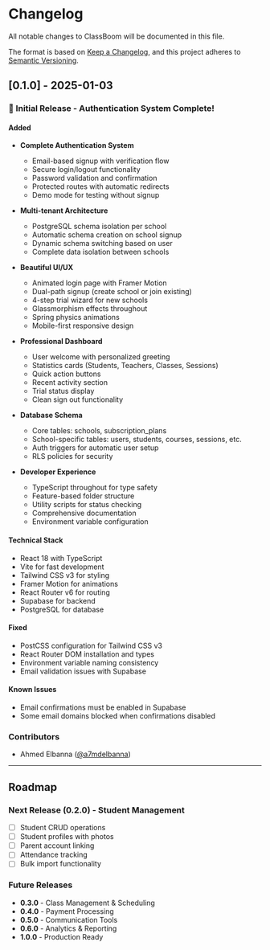 # Changelog

All notable changes to ClassBoom will be documented in this file.

The format is based on [Keep a Changelog](https://keepachangelog.com/en/1.0.0/),
and this project adheres to [Semantic Versioning](https://semver.org/spec/v2.0.0.html).

## [0.1.0] - 2025-01-03

### 🎉 Initial Release - Authentication System Complete!

#### Added
- **Complete Authentication System**
  - Email-based signup with verification flow
  - Secure login/logout functionality
  - Password validation and confirmation
  - Protected routes with automatic redirects
  - Demo mode for testing without signup

- **Multi-tenant Architecture**
  - PostgreSQL schema isolation per school
  - Automatic schema creation on school signup
  - Dynamic schema switching based on user
  - Complete data isolation between schools

- **Beautiful UI/UX**
  - Animated login page with Framer Motion
  - Dual-path signup (create school or join existing)
  - 4-step trial wizard for new schools
  - Glassmorphism effects throughout
  - Spring physics animations
  - Mobile-first responsive design

- **Professional Dashboard**
  - User welcome with personalized greeting
  - Statistics cards (Students, Teachers, Classes, Sessions)
  - Quick action buttons
  - Recent activity section
  - Trial status display
  - Clean sign out functionality

- **Database Schema**
  - Core tables: schools, subscription_plans
  - School-specific tables: users, students, courses, sessions, etc.
  - Auth triggers for automatic user setup
  - RLS policies for security

- **Developer Experience**
  - TypeScript throughout for type safety
  - Feature-based folder structure
  - Utility scripts for status checking
  - Comprehensive documentation
  - Environment variable configuration

#### Technical Stack
- React 18 with TypeScript
- Vite for fast development
- Tailwind CSS v3 for styling
- Framer Motion for animations
- React Router v6 for routing
- Supabase for backend
- PostgreSQL for database

#### Fixed
- PostCSS configuration for Tailwind CSS v3
- React Router DOM installation and types
- Environment variable naming consistency
- Email validation issues with Supabase

#### Known Issues
- Email confirmations must be enabled in Supabase
- Some email domains blocked when confirmations disabled

### Contributors
- Ahmed Elbanna ([@a7mdelbanna](https://github.com/a7mdelbanna))

---

## Roadmap

### Next Release (0.2.0) - Student Management
- [ ] Student CRUD operations
- [ ] Student profiles with photos
- [ ] Parent account linking
- [ ] Attendance tracking
- [ ] Bulk import functionality

### Future Releases
- **0.3.0** - Class Management & Scheduling
- **0.4.0** - Payment Processing
- **0.5.0** - Communication Tools
- **0.6.0** - Analytics & Reporting
- **1.0.0** - Production Ready